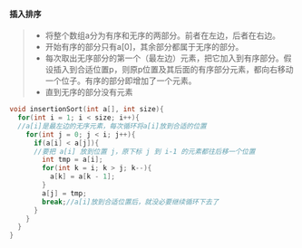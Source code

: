 #### 插入排序

>* 将整个数组a分为有序和无序的两部分。前者在左边，后者在右边。
>* 开始有序的部分只有a[0]，其余部分都属于无序的部分。
>* 每次取出无序部分的第一个（最左边）元素，把它加入到有序部分。假设插入到合适位置p，则原p位置及其后面的有序部分元素，都向右移动一个位子。有序的部分即增加了一个元素。
>* 直到无序的部分没有元素



```c++
void insertionSort(int a[], int size){
  for(int i = 1; i < size; i++){
  //a[i]是最左边的无序元素，每次循环将a[i]放到合适的位置
    for(int j = 0; j < i; j++){
      if(a[i] < a[j]){
      //要把 a[i] 放到位置 j，原下标 j 到 i-1 的元素都往后移一个位置
        int tmp = a[i];
        for(int k = i; k > j; k--){
          a[k] = a[k - 1];
        }
        a[j] = tmp;
        break;//a[i]放到合适位置后，就没必要继续循环下去了
      }
    }
  }
}
```



